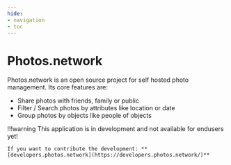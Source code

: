 ```yaml
---
hide:
- navigation
- toc
---
```

# Photos.network

Photos.network is an open source project for self hosted photo management.
Its core features are:

* Share photos with friends, family or public
* Filter / Search photos by attributes like location or date
* Group photos by objects like people of objects

!!!warning
    This application is in development and not available for endusers yet!


    If you want to contribute the development: **[developers.photos.network](https://developers.photos.network/)**

[comment]: <> (![Placeholder]&#40;https://dummyimage.com/800x400/eee/aaa&#41;{: loading=lazy })
